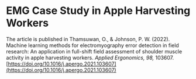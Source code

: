 # EMG Case Study in Apple Harvesting Workers
The article is published in Thamsuwan, O., & Johnson, P. W. (2022). Machine learning methods for electromyography error detection in field research: An application in full-shift field assessment of shoulder muscle activity in apple harvesting workers. *Applied Ergonomics, 98,* 103607. [https://doi.org/10.1016/j.apergo.2021.103607](https://doi.org/10.1016/j.apergo.2021.103607)
